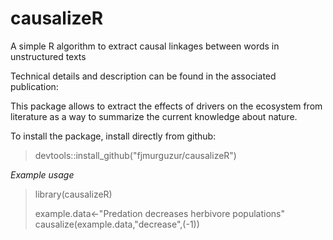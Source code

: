 # causalizeR
A simple R algorithm to extract causal linkages between words in unstructured texts

Technical details and description can be found in the associated publication:

This package allows to extract the effects of drivers on the ecosystem from literature as a way to summarize the current knowledge about nature. 

To install the package, install directly from github:

>devtools::install_github("fjmurguzur/causalizeR")

_Example usage_

>library(causalizeR)
>
>example.data<-"Predation decreases herbivore populations"
>causalize(example.data,"decrease",(-1))
